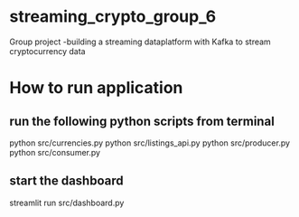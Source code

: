 # streaming_crypto_group_6
Group project -building a streaming dataplatform with Kafka to stream cryptocurrency data

# How to run application
## run the following python scripts from terminal
python src/currencies.py
python src/listings_api.py
python src/producer.py
python src/consumer.py

## start the dashboard
streamlit run src/dashboard.py